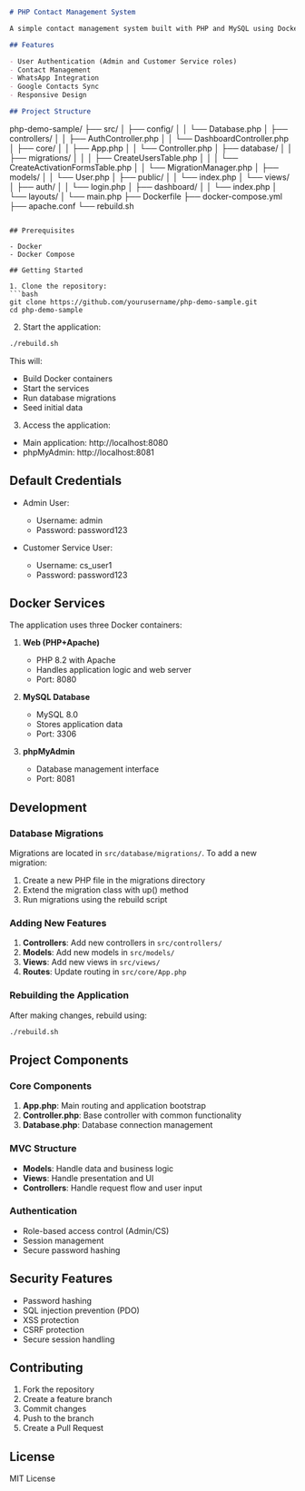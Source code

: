 ```markdown:/Users/satria/Documents/GitHub/php-demo-sample/README.md
# PHP Contact Management System

A simple contact management system built with PHP and MySQL using Docker.

## Features

- User Authentication (Admin and Customer Service roles)
- Contact Management
- WhatsApp Integration
- Google Contacts Sync
- Responsive Design

## Project Structure

```

php-demo-sample/
├── src/
│ ├── config/
│ │ └── Database.php
│ ├── controllers/
│ │ ├── AuthController.php
│ │ └── DashboardController.php
│ ├── core/
│ │ ├── App.php
│ │ └── Controller.php
│ ├── database/
│ │ ├── migrations/
│ │ │ ├── CreateUsersTable.php
│ │ │ └── CreateActivationFormsTable.php
│ │ └── MigrationManager.php
│ ├── models/
│ │ └── User.php
│ ├── public/
│ │ └── index.php
│ └── views/
│ ├── auth/
│ │ └── login.php
│ ├── dashboard/
│ │ └── index.php
│ └── layouts/
│ └── main.php
├── Dockerfile
├── docker-compose.yml
├── apache.conf
└── rebuild.sh

````

## Prerequisites

- Docker
- Docker Compose

## Getting Started

1. Clone the repository:
```bash
git clone https://github.com/yourusername/php-demo-sample.git
cd php-demo-sample
````

2. Start the application:

```bash
./rebuild.sh
```

This will:

- Build Docker containers
- Start the services
- Run database migrations
- Seed initial data

3. Access the application:

- Main application: http://localhost:8080
- phpMyAdmin: http://localhost:8081

## Default Credentials

- Admin User:

  - Username: admin
  - Password: password123

- Customer Service User:
  - Username: cs_user1
  - Password: password123

## Docker Services

The application uses three Docker containers:

1. **Web (PHP+Apache)**

   - PHP 8.2 with Apache
   - Handles application logic and web server
   - Port: 8080

2. **MySQL Database**

   - MySQL 8.0
   - Stores application data
   - Port: 3306

3. **phpMyAdmin**
   - Database management interface
   - Port: 8081

## Development

### Database Migrations

Migrations are located in `src/database/migrations/`. To add a new migration:

1. Create a new PHP file in the migrations directory
2. Extend the migration class with up() method
3. Run migrations using the rebuild script

### Adding New Features

1. **Controllers**: Add new controllers in `src/controllers/`
2. **Models**: Add new models in `src/models/`
3. **Views**: Add new views in `src/views/`
4. **Routes**: Update routing in `src/core/App.php`

### Rebuilding the Application

After making changes, rebuild using:

```bash
./rebuild.sh
```

## Project Components

### Core Components

1. **App.php**: Main routing and application bootstrap
2. **Controller.php**: Base controller with common functionality
3. **Database.php**: Database connection management

### MVC Structure

- **Models**: Handle data and business logic
- **Views**: Handle presentation and UI
- **Controllers**: Handle request flow and user input

### Authentication

- Role-based access control (Admin/CS)
- Session management
- Secure password hashing

## Security Features

- Password hashing
- SQL injection prevention (PDO)
- XSS protection
- CSRF protection
- Secure session handling

## Contributing

1. Fork the repository
2. Create a feature branch
3. Commit changes
4. Push to the branch
5. Create a Pull Request

## License

MIT License

```

```
